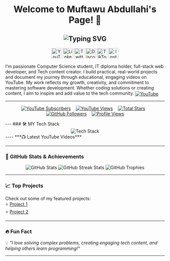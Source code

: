 <h1 align="center" color:#00ff00> Welcome to Muftawu Abdullahi's Page! 👋</h1>
<h2 align="center">
  <img src="https://readme-typing-svg.demolab.com?font=Fira+Code&weight=700&size=30&pause=1000&color=00FF00&center=true&vCenter=true&width=1000&lines=Full-Stack+Web+Developer;Tech+YouTuber;IT+%26+Computer+Science+Student;Passionate+Software+Engineer;Open-Source+Contributor;Future+Tech+Innovator;Coding+Motivator+%26+Content+Creator" alt="Typing SVG" />
</h2>

<!-- Social icons section -->


<p align="center">
  <a href="https://youtube.com/@muftydevelops"><img width="32px" alt="YouTube" title="YouTube" src="![icons8-youtube-100](https://github.com/user-attachments/assets/5c972176-df98-41ac-9203-98ece2a57b02)"/></a>
  <a href="https://www.linkedin.com/in/muftydevelops/"><img width="32px" alt="LinkedIn" title="LinkedIn" src="![icons8-linkedin-100](https://github.com/user-attachments/assets/195568a5-9a1a-4220-b163-a67e4c29bd6a)"/></a>
  <a href="https://twitter.com/muftydevelops"><img width="32px" alt="Twitter X" title="Twitter X" src="![icons8-x-logo-100](https://github.com/user-attachments/assets/421bbb16-1831-439d-af9b-1f296cc38041)"/></a>
  <a href="https://discord.com/channels/1354214729572159629/1354214730440638534"><img width="32px" alt="Discord" title="Join my Discord" src="![icons8-discord-logo-100](https://github.com/user-attachments/assets/e902dc6b-d2b5-47fc-9ce8-076cd85dd7ae)
"/></a>
  <a href="https://www.tiktok.com/@muftydevelops"><img width="32px" alt="TikTok" title="TikTok" src="![icons8-tiktok-logo-100](https://github.com/user-attachments/assets/5663097b-6103-4098-82c4-5391a5afe2c2)"/></a>
  <a href="https://instagram.com/muftydevelops"><img width="32px" alt="Instagram" title="Instagram" src="![icons8-instagram-logo-100](https://github.com/user-attachments/assets/b8a45192-a59c-4a16-8fa8-cfe974ffbc49)"/></a>
</p>

I'm passionate Computer Science student, IT diploma holder, full-stack web developer, and Tech content creator. I build practical, real-world projects and document my journey through educational, engaging videos on YouTube. My work reflects my growth, creativity, and commitment to mastering software development. Whether coding solutions or creating content, I aim to inspire and add value to the tech community.  <a href="https://youtube.com/@muftydevelops" target="blank">
    <img align="center" src="https://img.icons8.com/color/48/000000/youtube-play.png" alt="YouTube" />
  </a>
  
---
<p align="center">
  <a href="https://www.youtube.com/@muftydevelops?sub_confirmation=1">
    <img alt="YouTube Subscribers" title="Subscribe to my YouTube channel" src="https://freshidea.com/jonah/app/youtube-stats-badges/subscribers-badge.php"/></a>
  &#8287;&#8287;
  <a href="https://www.youtube.com/@muftydevelops">
    <img alt="YouTube Views" title="Total views on YouTube" src="https://freshidea.com/jonah/app/youtube-stats-badges/view-count-badge.php"/></a>
  &#8287;&#8287;
  <a href="https://github.com/muftydevelops?tab=repositories&sort=stargazers">
    <img alt="Total Stars" title="Total stars on GitHub" src="https://custom-icon-badges.demolab.com/github/stars/muftydevelops?color=55960c&style=for-the-badge&labelColor=488207&logo=star"/></a>
  &#8287;&#8287;
  <a href="https://github.com/muftydevelops?tab=followers">
    <img alt="GitHub Followers" title="Follow me on GitHub" src="https://custom-icon-badges.demolab.com/github/followers/muftydevelops?color=236ad3&labelColor=1155ba&style=for-the-badge&logo=person-add&label=Follow&logoColor=white"/></a>
  &#8287;&#8287;
  <a href="https://github.com/muftydevelops">
    <img alt="Profile Views" title="GitHub profile views" src="https://freshidea.com/jonah/app/DenverCoder1-profile-views"/></a>
</p>
---
### 🛠️ MY Tech Stack 
<div align="center">
  <img src="https://skillicons.dev/icons?i=html,css,bootstrap,tailwind,js,react,ts,jquery,nodejs,npm,express,postgres,dart,python,java," alt="Tech Stack" />
</div>
----
***📺 Latest YouTube Videos***
<!-- BEGIN YOUTUBE-CARDS -->

<!-- END YOUTUBE-CARDS -->

---

### 🚀 **GitHub Stats & Achievements**
<div align="center">
  <img src="https://github-readme-stats.vercel.app/api?username=YourGitHubUsername&show_icons=true&theme=radical" alt="GitHub Stats" />
  <img src="https://github-readme-streak-stats.herokuapp.com/?user=YourGitHubUsername&theme=radical" alt="GitHub Streak Stats" />
  <img src="https://github-profile-trophy.vercel.app/?username=YourGitHubUsername&theme=onedark" alt="GitHub Trophies" />
</div>

---

### 📈 **Top Projects**
Check out some of my featured projects:  
⭐ [Project 1](https://github.com/YourGitHubUsername/Project1)  
⭐ [Project 2](https://github.com/YourGitHubUsername/Project2)  

---

### 🔥 **Fun Fact**
💡 *"I love solving complex problems, creating engaging tech content, and helping others learn programming!"*

---
